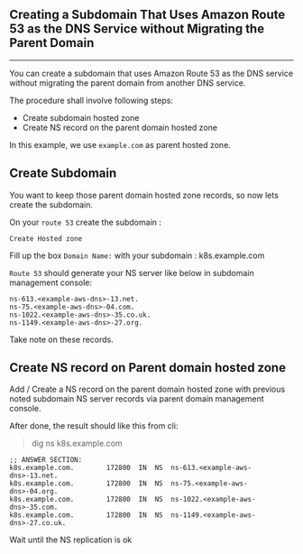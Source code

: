 ## Creating a Subdomain That Uses Amazon Route 53 as the DNS Service without Migrating the Parent Domain
<hr>

You can create a subdomain that uses Amazon Route 53 as the DNS service without migrating the parent domain from another DNS service.

The procedure shall involve following steps:

- Create subdomain hosted zone
- Create NS record on the parent domain hosted zone

In this example, we use `example.com` as parent hosted zone.

## Create Subdomain
You want to keep those parent domain hosted zone records, so now lets create the subdomain.

On your `route 53` create the subdomain :

`Create Hosted zone`

Fill up the box `Domain Name:` with your subdomain : k8s.example.com

`Route 53` should generate your NS server like below in subdomain management console:

```
ns-613.<example-aws-dns>-13.net.
ns-75.<example-aws-dns>-04.com.
ns-1022.<example-aws-dns>-35.co.uk.
ns-1149.<example-aws-dns>-27.org.
```

Take note on these records.

## Create NS record on Parent domain hosted zone

Add / Create a NS record on the parent domain hosted zone with previous noted subdomain NS server records via parent domain management console.

After done, the result should like this from cli:

>dig ns k8s.example.com

```
;; ANSWER SECTION:
k8s.example.com.		172800	IN	NS	ns-613.<example-aws-dns>-13.net.
k8s.example.com.		172800	IN	NS	ns-75.<example-aws-dns>-04.org.
k8s.example.com.		172800	IN	NS	ns-1022.<example-aws-dns>-35.com.
k8s.example.com.		172800	IN	NS	ns-1149.<example-aws-dns>-27.co.uk.
```

Wait until the NS replication is ok
